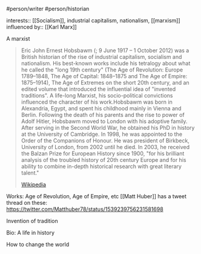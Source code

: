 #person/writer 
#person/historian

interests:: [[Socialism]], industrial capitalism, nationalism, [[marxism]]
influenced by:: [[Karl Marx]]

A marxist

> Eric John Ernest Hobsbawm  (; 9 June 1917 – 1 October 2012) was a British historian of the rise of industrial capitalism, socialism and nationalism. His best-known works include his tetralogy about what he called the "long 19th century" (The Age of Revolution: Europe 1789–1848, The Age of Capital: 1848–1875 and The Age of Empire: 1875–1914), The Age of Extremes on the short 20th century, and an edited volume that introduced the influential idea of "invented traditions". A life-long Marxist, his socio-political convictions influenced the character of his work.Hobsbawm was born in Alexandria, Egypt, and spent his childhood mainly in Vienna and Berlin. Following the death of his parents and the rise to power of Adolf Hitler, Hobsbawm moved to London with his adoptive family. After serving in the Second World War, he obtained his PhD in history at the University of Cambridge. In 1998, he was appointed to the Order of the Companions of Honour. He was president of Birkbeck, University of London, from 2002 until he died. In 2003, he received the Balzan Prize for European History since 1900, "for his brilliant analysis of the troubled history of 20th century Europe and for his ability to combine in-depth historical research with great literary talent."
>
> [Wikipedia](https://en.wikipedia.org/wiki/Eric%20Hobsbawm)


Works:
Age of Revolution, Age of Empire, etc
[[Matt Huber]] has a tweet thread on these: https://twitter.com/Matthuber78/status/1539239756231581698

Invention of tradition

Bio: A life in history

How to change the world